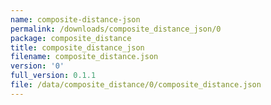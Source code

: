 ```yaml
---
name: composite-distance-json
permalink: /downloads/composite_distance_json/0
package: composite_distance
title: composite_distance_json
filename: composite_distance.json
version: '0'
full_version: 0.1.1
file: /data/composite_distance/0/composite_distance.json
---
```

